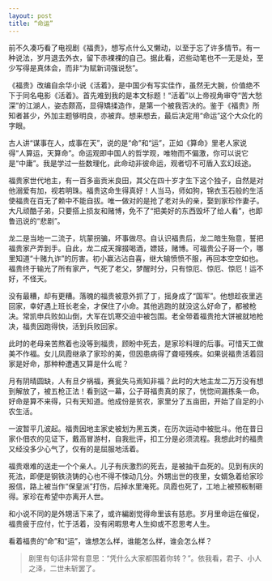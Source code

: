 ```yaml
---
layout: post
title: “命运”
---
```


前不久凑巧看了电视剧《福贵》，想写点什么又懒动，以至于忘了许多情节。有一种说法，岁月退去外衣，留下赤裸裸的自己。据此看，迟些动笔也不一无是处，至少写得是真体会，而非“为赋新词强说愁”。

《福贵》改编自余华小说《活着》，是中国少有写实佳作，虽然无大腕，价值绝不下于同名电影《活着》。首先难到我的是本文标题！“活着”以上帝视角审夺“苦大愁深”的江湖人，姿态颇高，显得矯揉造作，是第一个被我否决的。鉴于《福贵》所知者甚少，外加主题够明良，亦被弃。想来想去，最后决定用“命运”这个大众化的字眼。

古人讲“谋事在人，成事在天”，说的是“命”和“运”，正如《算命》里老人家说得“人算运，天算命”。命运观即中国人的哲学观，唯物而不偏激，你可以说它是“中庸”。我是学过一些数理化，此命动非彼命运，观者切不可盾入玄幻歧途。

福贵家世代地主，有一百多亩贡米良田，其父在四十岁才生下这个独子，自然是对他溺爱有加，视若明珠。福贵这命生得真好！人当马，师如狗，锦衣玉石般的生活使福贵在百无了赖中不能自拔。唯一做对的是抢了老对头的亲，娶到家珍作妻子。大凡顽酷子弟，只要搭上损友和赌博，免不了“把美好的东西毁坏了给人看”，也即鲁迅说的“悲剧”。

龙二是当地一二流子，坑蒙拐骗，坏事做尽。自认识福贵后，龙二暗生殆意，誓把福贵家产弄到手。自此，龙二成天撺掇喝酒，嫖妓，赌博。可福贵公子哥一个，哪里知道“十赌九诈”的厉害。初小赢沾沾自喜，继大输愤愤不服，再回本空空如也。福贵终于输光了所有家产，气死了老父，梦醒时分，只有惊厄、惊厄、惊厄！运不好，不怪天。

没有最糟，却有更糟。落魄的福贵被意外抓了丁，摇身成了“国军”。他想趁夜里逃回家，幸好遇上班长老全，才保住了小命。其他逃跑的就没这么好命了，都被枪决。常凯申兵败如山倒，大军在饥寒交迫中被包围。老全带着福贵抢大饼被就地枪决，福贵因跑得快，活到兵败回家。

此时的老母亲苦熬着也没等到福贵，顾盼中死去，是家珍料理的后事。可惜天工做美不作福。女儿凤霞继承了家珍的美，但因患病得了聋哑残疾。如果说福贵活着回家是好命，那种种遭遇又算是什么呢？

月有阴晴圆缺，人有旦夕祸福，赛瓮失马焉知非福？此时的大地主龙二万万没有想到解放了，被五枪正法！看到这一幕，公子哥福贵真的尿了，恍惚间漏拣条一命。好命是算不来得，只有天知道。他成份是贫农，家里分了五亩田，开始了自足的小农生活。

一波暂平几波起。福贵因地主家史被划为黑五类，在历次运动中被批斗。他在昔日家仆佃农的见证下，戴高冒游村，自我批评，扣工分是必须流程。我想此时的福贵又经没多少心气了，仅有的是屈服地活着。

福贵艰难的送走一个个亲人。儿子有庆激烈的死去，是被抽干血死的。见到有庆的死法，即便是钢铁浇铸的心也不得不悚动几分。外甥出世的夜里，女婿急着给家珍报信，路上被当作“保皇派”打伤，后掉水里淹死。凤霞也死了，工地上被预板制砸得。家珍在希望中亦离开人世。

和小说不同的是外甥活下来了，或许編剧觉得命里该有慈悲。岁月里命运在催促，福贵疲于应付，忙于活着，没有闲暇思考人生抑或不忍思考人生。

看着福贵的“命”和“运”，谁想怎么样，谁能怎么样，谁会怎么样？

>剧里有句话非常有意思：“凭什么大家都围着你转？”。依我看，君子、小人之泽，二世未斩罢了。
